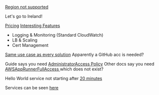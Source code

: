 [Region not supported](https://console.aws.amazon.com/apprunner/home?region=eu-central-1#)

Let's go to Ireland!

[Pricing](https://eu-west-1.console.aws.amazon.com/apprunner/home?region=eu-west-1#/welcome)
[Interesting Features](https://aws.amazon.com/apprunner/features/)
- Logging & Monitoring (Standard CloudWatch)
- LB & Scaling
- Cert Management

[Same use case as every solution](https://eu-west-1.console.aws.amazon.com/apprunner/home?region=eu-west-1#/welcome)
Apparently a GitHub acc is needed?

Guide says you need [AdministratorAccess Policy](https://docs.aws.amazon.com/apprunner/latest/dg/setting-up.html)
Other docs say you need [AWSAppRunnerFullAccess ](https://docs.aws.amazon.com/apprunner/latest/dg/security_iam_id-based-policy-examples.html)
which does not exist?

Hello World service not starting after [20 minutes](https://eu-west-1.console.aws.amazon.com/apprunner/home?region=eu-west-1#/services/dashboard?service_arn=arn%3Aaws%3Aapprunner%3Aeu-west-1%3A197414568573%3Aservice%2Fhello-world%2F68e054847a374f648bee5527082803f3&active_tab=logs)

Services can be seen [here](https://eu-west-1.console.aws.amazon.com/apprunner/home?region=eu-west-1#/services)